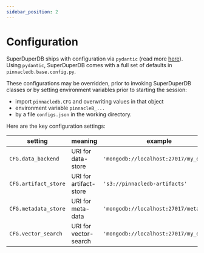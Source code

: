 ```yaml
---
sidebar_position: 2
---
```


# Configuration

SuperDuperDB ships with configuration via `pydantic` (read more [here](https://docs.pydantic.dev/latest/)). Using `pydantic`, SuperDuperDB comes with a full set of defaults in `pinnacledb.base.config.py`.

These configurations may be overridden, prior to invoking SuperDuperDB classes or by setting environment 
variables prior to starting the session:

- import `pinnacledb.CFG` and overwriting values in that object
- environment variable `pinnacleB_...`
- by a file `configs.json` in the
working directory.

Here are the key configuration settings:

| setting                | meaning                | example                                |
| ---                    | ---                    | ---                                    |
| `CFG.data_backend`     | URI for data-store     | `'mongodb://localhost:27017/my_db'`    |
| `CFG.artifact_store`   | URI for artifact-store | `'s3://pinnacledb-artifacts'`        |
| `CFG.metadata_store`   | URI for meta-data      | `'mongodb://localhost:27017/metadata'` |
| `CFG.vector_search`    | URI for vector-search  | `'mongodb://localhost:27017/my_db'`    |